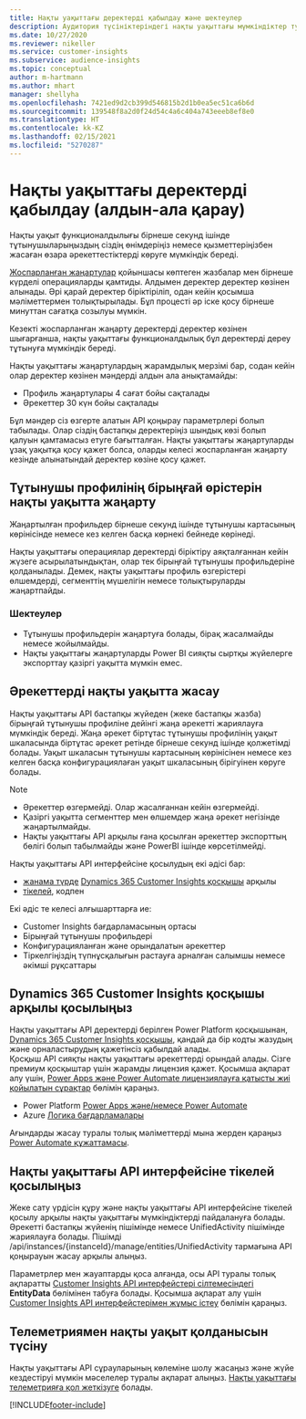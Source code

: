 ```yaml
---
title: Нақты уақыттағы деректерді қабылдау және шектеулер
description: Аудитория түсініктеріндегі нақты уақыттағы мүмкіндіктер туралы жалпы ақпарат.
ms.date: 10/27/2020
ms.reviewer: nikeller
ms.service: customer-insights
ms.subservice: audience-insights
ms.topic: conceptual
author: m-hartmann
ms.author: mhart
manager: shellyha
ms.openlocfilehash: 7421ed9d2cb399d546815b2d1b0ea5ec51ca6b6d
ms.sourcegitcommit: 139548f8a2d0f24d54c4a6c404a743eeeb8ef8e0
ms.translationtype: HT
ms.contentlocale: kk-KZ
ms.lasthandoff: 02/15/2021
ms.locfileid: "5270287"
---
```

# <a name="real-time-data-ingestion-preview"></a>Нақты уақыттағы деректерді қабылдау (алдын-ала қарау)

Нақты уақыт функционалдылығы бірнеше секунд ішінде тұтынушыларыңыздың сіздің өнімдеріңіз немесе қызметтеріңізбен жасаған өзара әрекеттестіктерді көруге мүмкіндік береді.

[Жоспарланған жаңартулар](system.md#schedule-tab) қойыншасы көптеген жазбалар мен бірнеше күрделі операцияларды қамтиды. Алдымен деректер деректер көзінен алынады. Әрі қарай деректер біріктіріліп, одан кейін қосымша мәліметтермен толықтырылады. Бұл процесті әр іске қосу бірнеше минуттан сағатқа созылуы мүмкін.

Кезекті жоспарланған жаңарту деректерді деректер көзінен шығарғанша, нақты уақыттағы функционалдылық бұл деректерді дереу тұтынуға мүмкіндік береді.

Нақты уақыттағы жаңартулардың жарамдылық мерзімі бар, содан кейін олар деректер көзінен мәндерді алдын ала анықтамайды:

- Профиль жаңартулары 4 сағат бойы сақталады
- Әрекеттер 30 күн бойы сақталады

Бұл мәндер сіз өзгерте алатын API қоңырау параметрлері болып табылады. Олар сіздің бастапқы деректеріңіз шындық көзі болып қалуын қамтамасыз етуге бағытталған. Нақты уақыттағы жаңартуларды ұзақ уақытқа қосу қажет болса, оларды келесі жоспарланған жаңарту кезінде алынатындай деректер көзіне қосу қажет.

## <a name="real-time-update-of-the-unified-customer-profile-fields"></a>Тұтынушы профилінің бірыңғай өрістерін нақты уақытта жаңарту

Жаңартылған профильдер бірнеше секунд ішінде тұтынушы картасының көрінісінде немесе кез келген басқа көрнекі бейнеде көрінеді.

Нақты уақыттағы операциялар деректерді біріктіру аяқталғаннан кейін жүзеге асырылатындықтан, олар тек бірыңғай тұтынушы профильдеріне қолданылады. Демек, нақты уақыттағы профиль өзгерістері өлшемдерді, сегменттің мүшелігін немесе толықтыруларды жаңартпайды.

### <a name="limitations"></a>Шектеулер

- Тұтынушы профильдерін жаңартуға болады, бірақ жасалмайды немесе жойылмайды.
- Нақты уақыттағы жаңартуларды Power BI сияқты сыртқы жүйелерге экспорттау қазіргі уақытта мүмкін емес.

## <a name="real-time-creation-of-activities"></a>Әрекеттерді нақты уақытта жасау

Нақты уақыттағы API бастапқы жүйеден (жеке бастапқы жазба) бірыңғай тұтынушы профиліне дейінгі жаңа әрекетті жариялауға мүмкіндік береді. Жаңа әрекет біртұтас тұтынушы профилінің уақыт шкаласында біртұтас әрекет ретінде бірнеше секунд ішінде қолжетімді болады. Уақыт шкаласын тұтынушы картасының көрінісінен немесе кез келген басқа конфигурациялаған уақыт шкаласының бірігуінен көруге болады.

> [!NOTE]
>
> - Әрекеттер өзгермейді. Олар жасалғаннан кейін өзгермейді.
> - Қазіргі уақытта сегменттер мен өлшемдер жаңа әрекет негізінде жаңартылмайды.
> - Нақты уақыттағы API арқылы ғана қосылған әрекеттер экспорттың бөлігі болып табылмайды және PowerBI ішінде көрсетілмейді.

Нақты уақыттағы API интерфейсіне қосылудың екі әдісі бар:

- [жанама түрде](#connect-via-the-dynamics-365-customer-insights-connector) [Dynamics 365 Customer Insights қосқышы](https://docs.microsoft.com/connectors/customerinsights/) арқылы
- [тікелей](#connect-directly-to-the-real-time-api), кодпен

Екі әдіс те келесі алғышарттарға ие:

- Customer Insights бағдарламасының ортасы
- Бірыңғай тұтынушы профильдері
- Конфигурацияланған және орындалатын әрекеттер
- Тіркелгіңіздің түпнұсқалығын растауға арналған салымшы немесе әкімші рұқсаттары

## <a name="connect-via-the-dynamics-365-customer-insights-connector"></a>Dynamics 365 Customer Insights қосқышы арқылы қосылыңыз

Нақты уақыттағы API деректерді берілген Power Platform қосқышынан, [Dynamics 365 Customer Insights қосқышы](https://docs.microsoft.com/connectors/customerinsights/), қандай да бір кодты жазудың және орналастырудың қажетінсіз қабылдай алады.    
Қосқыш API сияқты нақты уақыттағы әрекеттерді орындай алады. Сізге премиум қосқыштар үшін жарамды лицензия қажет. Қосымша ақпарат алу үшін, [Power Apps және Power Automate лицензиялауға қатысты жиі қойылатын сұрақтар](https://docs.microsoft.com/power-platform/admin/powerapps-flow-licensing-faq) бөлімін қараңыз.

- Power Platform [Power Apps және/немесе Power Automate](https://docs.microsoft.com/connectors/)
- Azure [Логика бағдарламалары](https://docs.microsoft.com/azure/connectors/apis-list)

Ағындарды жасау туралы толық мәліметтерді мына жерден қараңыз [Power Automate құжаттамасы](https://docs.microsoft.com/power-automate/).

## <a name="connect-directly-to-the-real-time-api"></a>Нақты уақыттағы API интерфейсіне тікелей қосылыңыз

Жеке сату үрдісін құру және нақты уақыттағы API интерфейсіне тікелей қосылу арқылы нақты уақыттағы мүмкіндіктерді пайдалануға болады.    
Әрекетті бастапқы жүйенің пішімінде немесе UnifiedActivity пішімінде жариялауға болады. Пішімді /api/instances/{instanceId}/manage/entities/UnifiedActivity тармағына API қоңырауын жасау арқылы алыңыз.

Параметрлер мен жауаптарды қоса алғанда, осы API туралы толық ақпаратты [Customer Insights API интерфейстері сілтемесіндегі](https://developer.ci.ai.dynamics.com/api-details#api=CustomerInsights) **EntityData** бөлімінен табуға болады. Қосымша ақпарат алу үшін [Customer Insights API интерфейстерімен жұмыс істеу](apis.md) бөлімін қараңыз.

## <a name="understand-your-real-time-usage-with-telemetry"></a>Телеметриямен нақты уақыт қолданысын түсіну

Нақты уақыттағы API сұрауларының көлеміне шолу жасаңыз және жүйе кездестіруі мүмкін мәселелер туралы ақпарат алыңыз. [Нақты уақыттағы телеметрияға қол жеткізуге](system.md#api-usage-tab) болады. 


[!INCLUDE[footer-include](../includes/footer-banner.md)]